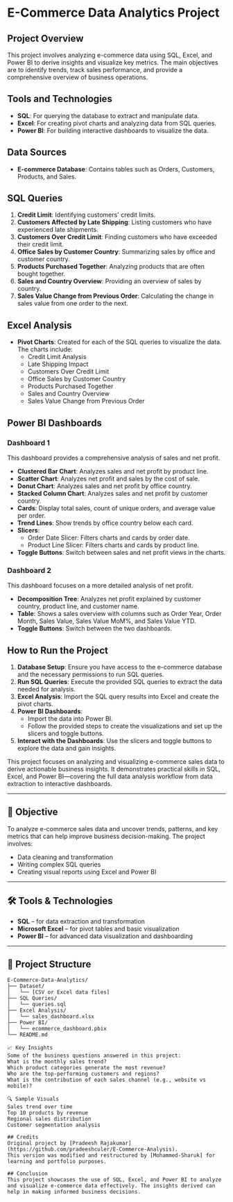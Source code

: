 # E-Commerce Data Analytics Project

## Project Overview
This project involves analyzing e-commerce data using SQL, Excel, and Power BI to derive insights and visualize key metrics. The main objectives are to identify trends, track sales performance, and provide a comprehensive overview of business operations.

## Tools and Technologies
- **SQL**: For querying the database to extract and manipulate data.
- **Excel**: For creating pivot charts and analyzing data from SQL queries.
- **Power BI**: For building interactive dashboards to visualize the data.

## Data Sources
- **E-commerce Database**: Contains tables such as Orders, Customers, Products, and Sales.

## SQL Queries
1. **Credit Limit**: Identifying customers' credit limits.
2. **Customers Affected by Late Shipping**: Listing customers who have experienced late shipments.
3. **Customers Over Credit Limit**: Finding customers who have exceeded their credit limit.
4. **Office Sales by Customer Country**: Summarizing sales by office and customer country.
5. **Products Purchased Together**: Analyzing products that are often bought together.
6. **Sales and Country Overview**: Providing an overview of sales by country.
7. **Sales Value Change from Previous Order**: Calculating the change in sales value from one order to the next.

## Excel Analysis
- **Pivot Charts**: Created for each of the SQL queries to visualize the data. The charts include:
  - Credit Limit Analysis
  - Late Shipping Impact
  - Customers Over Credit Limit
  - Office Sales by Customer Country
  - Products Purchased Together
  - Sales and Country Overview
  - Sales Value Change from Previous Order

## Power BI Dashboards
### Dashboard 1
This dashboard provides a comprehensive analysis of sales and net profit.

- **Clustered Bar Chart**: Analyzes sales and net profit by product line.
- **Scatter Chart**: Analyzes net profit and sales by the cost of sale.
- **Donut Chart**: Analyzes sales and net profit by office country.
- **Stacked Column Chart**: Analyzes sales and net profit by customer country.
- **Cards**: Display total sales, count of unique orders, and average value per order.
- **Trend Lines**: Show trends by office country below each card.
- **Slicers**: 
  - Order Date Slicer: Filters charts and cards by order date.
  - Product Line Slicer: Filters charts and cards by product line.
- **Toggle Buttons**: Switch between sales and net profit views in the charts.

### Dashboard 2
This dashboard focuses on a more detailed analysis of net profit.

- **Decomposition Tree**: Analyzes net profit explained by customer country, product line, and customer name.
- **Table**: Shows a sales overview with columns such as Order Year, Order Month, Sales Value, Sales Value MoM%, and Sales Value YTD.
- **Toggle Buttons**: Switch between the two dashboards.

## How to Run the Project
1. **Database Setup**: Ensure you have access to the e-commerce database and the necessary permissions to run SQL queries.
2. **Run SQL Queries**: Execute the provided SQL queries to extract the data needed for analysis.
3. **Excel Analysis**: Import the SQL query results into Excel and create the pivot charts.
4. **Power BI Dashboards**:
   - Import the data into Power BI.
   - Follow the provided steps to create the visualizations and set up the slicers and toggle buttons.
5. **Interact with the Dashboards**: Use the slicers and toggle buttons to explore the data and gain insights.

This project focuses on analyzing and visualizing e-commerce sales data to derive actionable business insights. It demonstrates practical skills in SQL, Excel, and Power BI—covering the full data analysis workflow from data extraction to interactive dashboards.

---

## 📌 Objective

To analyze e-commerce sales data and uncover trends, patterns, and key metrics that can help improve business decision-making. The project involves:

- Data cleaning and transformation
- Writing complex SQL queries
- Creating visual reports using Excel and Power BI

---

## 🛠️ Tools & Technologies

- **SQL** – for data extraction and transformation
- **Microsoft Excel** – for pivot tables and basic visualization
- **Power BI** – for advanced data visualization and dashboarding

---

## 📂 Project Structure

```plaintext
E-Commerce-Data-Analytics/
├── Dataset/
│   └── [CSV or Excel data files]
├── SQL Queries/
│   └── queries.sql
├── Excel Analysis/
│   └── sales_dashboard.xlsx
├── Power BI/
│   └── ecommerce_dashboard.pbix
└── README.md

📈 Key Insights
Some of the business questions answered in this project:
What is the monthly sales trend?
Which product categories generate the most revenue?
Who are the top-performing customers and regions?
What is the contribution of each sales channel (e.g., website vs mobile)?

🔍 Sample Visuals
Sales trend over time
Top 10 products by revenue
Regional sales distribution
Customer segmentation analysis

## Credits
Original project by [Pradeesh Rajakumar](https://github.com/pradeeshculer/E-Commerce-Analysis).  
This version was modified and restructured by [Mohammed-Sharuk] for learning and portfolio purposes.

## Conclusion
This project showcases the use of SQL, Excel, and Power BI to analyze and visualize e-commerce data effectively. The insights derived can help in making informed business decisions.

